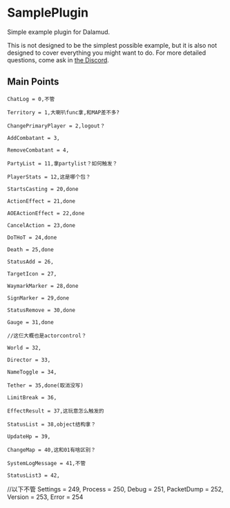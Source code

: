 # SamplePlugin

Simple example plugin for Dalamud.

This is not designed to be the simplest possible example, but it is also not designed to cover everything you might want to do. For more detailed questions, come ask in [the Discord](https://discord.gg/3NMcUV5).

## Main Points

    ChatLog = 0,不管
    
    Territory = 1,大喇叭func拿,和MAP差不多?
    
    ChangePrimaryPlayer = 2,logout？
    
    AddCombatant = 3,
    
    RemoveCombatant = 4,
    
    PartyList = 11,拿partylist？如何触发？
    
    PlayerStats = 12,这是哪个包？
    
    StartsCasting = 20,done
    
    ActionEffect = 21,done
    
    AOEActionEffect = 22,done
    
    CancelAction = 23,done
    
    DoTHoT = 24,done
    
    Death = 25,done
    
    StatusAdd = 26,
    
    TargetIcon = 27,
    
    WaymarkMarker = 28,done
    
    SignMarker = 29,done
    
    StatusRemove = 30,done
    
    Gauge = 31,done
    
    //这仨大概也是actorcontrol？

    World = 32,
    
    Director = 33,
    
    NameToggle = 34,
    
    Tether = 35,done(取消没写)
    
    LimitBreak = 36, 
    
    EffectResult = 37,这玩意怎么触发的
    
    StatusList = 38,object结构拿？
    
    UpdateHp = 39, 
    
    ChangeMap = 40,这和01有啥区别？
    
    SystemLogMessage = 41,不管
    
    StatusList3 = 42,
//以下不管
    Settings = 249,
    Process = 250,
    Debug = 251,
    PacketDump = 252,
    Version = 253,
    Error = 254
